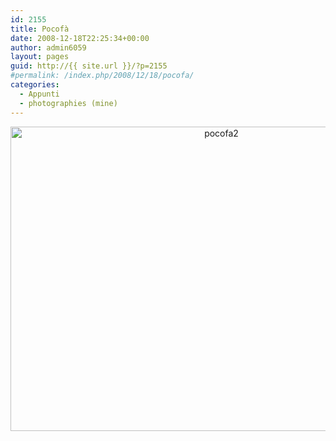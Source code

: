 ```yaml
---
id: 2155
title: Pocofà
date: 2008-12-18T22:25:34+00:00
author: admin6059
layout: pages
guid: http://{{ site.url }}/?p=2155
#permalink: /index.php/2008/12/18/pocofa/
categories:
  - Appunti
  - photographies (mine)
---
```

<p style="text-align: center;">
  <a href="http://{{ site.url }}/wp-content/uploads/2012/02/pocofa2.jpg"><img class="aligncenter wp-image-2156 size-full" title="pocofa2" src="http://{{ site.url }}/wp-content/uploads/2012/02/pocofa2.jpg" width="659" height="487" srcset="http://{{ site.url }}/wp-content/uploads/2012/02/pocofa2.jpg 659w, http://{{ site.url }}/wp-content/uploads/2012/02/pocofa2-300x222.jpg 300w" sizes="(max-width: 659px) 100vw, 659px" /></a>
</p>